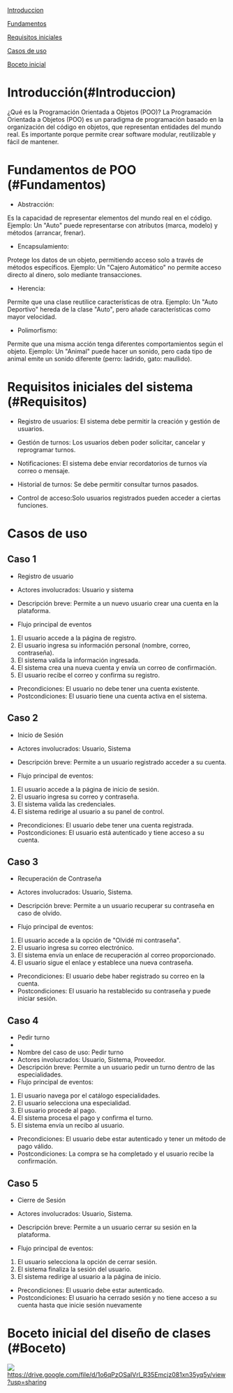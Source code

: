 
 [Introduccion](#introduccion)
 
 [Fundamentos](#Fundamentos)
 
 [Requisitos iniciales](#Requisitos)
 
 [Casos de uso](#casos)
 
 [Boceto inicial](#Boceto)

# Introducción(#Introduccion)


¿Qué es la Programación Orientada a Objetos (POO)?
La Programación Orientada a Objetos (POO) es un paradigma de programación basado en la organización del código en objetos, que representan entidades del mundo real.
Es importante porque permite crear software modular, reutilizable y fácil de mantener.

# Fundamentos de POO (#Fundamentos)

- Abstracción:
  
Es la capacidad de representar elementos del mundo real en el código.
Ejemplo: Un "Auto" puede representarse con atributos (marca, modelo) y métodos (arrancar, frenar).

- Encapsulamiento:
  
Protege los datos de un objeto, permitiendo acceso solo a través de métodos específicos.
Ejemplo: Un "Cajero Automático" no permite acceso directo al dinero, solo mediante transacciones.

- Herencia:
  
Permite que una clase reutilice características de otra.
Ejemplo: Un "Auto Deportivo" hereda de la clase "Auto", pero añade características como mayor velocidad.

- Polimorfismo:

Permite que una misma acción tenga diferentes comportamientos según el objeto.
Ejemplo: Un "Animal" puede hacer un sonido, pero cada tipo de animal emite un sonido diferente (perro: ladrido, gato: maullido).


# Requisitos iniciales del sistema (#Requisitos)
- Registro de usuarios: El sistema debe permitir la creación y gestión de usuarios.

- Gestión de turnos: Los usuarios deben poder solicitar, cancelar y reprogramar turnos.

- Notificaciones: El sistema debe enviar recordatorios de turnos vía correo o mensaje.

- Historial de turnos: Se debe permitir consultar turnos pasados.

- Control de acceso:Solo usuarios registrados pueden acceder a ciertas funciones.
# Casos de uso
 ## Caso 1
   - Registro de usuario
     
 - Actores involucrados: Usuario y sistema
 - Descripción breve: Permite a un nuevo usuario crear una cuenta en la plataforma.
- Flujo principal de eventos
1. El usuario accede a la página de registro.
2. El usuario ingresa su información personal (nombre, correo, contraseña).
3. El sistema valida la información ingresada.
4. El sistema crea una nueva cuenta y envía un correo de confirmación.
5. El usuario recibe el correo y confirma su registro.
- Precondiciones: El usuario no debe tener una cuenta existente.
- Postcondiciones: El usuario tiene una cuenta activa en el sistema.

## Caso 2
 - Inicio de Sesión
   
- Actores involucrados: Usuario, Sistema
- Descripción breve: Permite a un usuario registrado acceder a su cuenta.
- Flujo principal de eventos:
1. El usuario accede a la página de inicio de sesión.
2. El usuario ingresa su correo y contraseña.
3. El sistema valida las credenciales.
4. El sistema redirige al usuario a su panel de control.
- Precondiciones: El usuario debe tener una cuenta registrada.
- Postcondiciones: El usuario está autenticado y tiene acceso a su cuenta.

## Caso 3
 - Recuperación de Contraseña
   
- Actores involucrados: Usuario, Sistema.
- Descripción breve: Permite a un usuario recuperar su contraseña en caso de olvido.
- Flujo principal de eventos:
1. El usuario accede a la opción de "Olvidé mi contraseña".
2. El usuario ingresa su correo electrónico.
3. El sistema envía un enlace de recuperación al correo proporcionado.
4. El usuario sigue el enlace y establece una nueva contraseña.
- Precondiciones: El usuario debe haber registrado su correo en la cuenta.
- Postcondiciones: El usuario ha restablecido su contraseña y puede iniciar sesión.

 ## Caso 4
  - Pedir turno
  - 
- Nombre del caso de uso: Pedir turno
- Actores involucrados: Usuario, Sistema, Proveedor.
- Descripción breve: Permite a un usuario pedir un turno dentro de las especialidades.
- Flujo principal de eventos:
1. El usuario navega por el catálogo especialidades.
2. El usuario selecciona una especialidad.
3. El usuario procede al pago.
4. El sistema procesa el pago y confirma el turno.
5. El sistema envía un recibo al usuario.
- Precondiciones: El usuario debe estar autenticado y tener un método de pago válido.
- Postcondiciones: La compra se ha completado y el usuario recibe la confirmación.

## Caso 5
 - Cierre de Sesión
   
- Actores involucrados: Usuario, Sistema.
- Descripción breve: Permite a un usuario cerrar su sesión en la plataforma.
- Flujo principal de eventos:
1. El usuario selecciona la opción de cerrar sesión.
2. El sistema finaliza la sesión del usuario.
3. El sistema redirige al usuario a la página de inicio.
- Precondiciones: El usuario debe estar autenticado.
- Postcondiciones: El usuario ha cerrado sesión y no tiene acceso a su cuenta hasta que inicie sesión nuevamente
  
# Boceto inicial del diseño de clases (#Boceto)

![](boceto.png)
https://drive.google.com/file/d/1o6qPzOSaIVrl_R35Emcjz081xn35yq5y/view?usp=sharing

